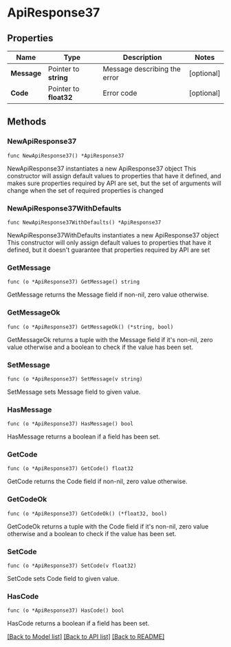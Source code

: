 # ApiResponse37

## Properties

Name | Type | Description | Notes
------------ | ------------- | ------------- | -------------
**Message** | Pointer to **string** | Message describing the error | [optional] 
**Code** | Pointer to **float32** | Error code | [optional] 

## Methods

### NewApiResponse37

`func NewApiResponse37() *ApiResponse37`

NewApiResponse37 instantiates a new ApiResponse37 object
This constructor will assign default values to properties that have it defined,
and makes sure properties required by API are set, but the set of arguments
will change when the set of required properties is changed

### NewApiResponse37WithDefaults

`func NewApiResponse37WithDefaults() *ApiResponse37`

NewApiResponse37WithDefaults instantiates a new ApiResponse37 object
This constructor will only assign default values to properties that have it defined,
but it doesn't guarantee that properties required by API are set

### GetMessage

`func (o *ApiResponse37) GetMessage() string`

GetMessage returns the Message field if non-nil, zero value otherwise.

### GetMessageOk

`func (o *ApiResponse37) GetMessageOk() (*string, bool)`

GetMessageOk returns a tuple with the Message field if it's non-nil, zero value otherwise
and a boolean to check if the value has been set.

### SetMessage

`func (o *ApiResponse37) SetMessage(v string)`

SetMessage sets Message field to given value.

### HasMessage

`func (o *ApiResponse37) HasMessage() bool`

HasMessage returns a boolean if a field has been set.

### GetCode

`func (o *ApiResponse37) GetCode() float32`

GetCode returns the Code field if non-nil, zero value otherwise.

### GetCodeOk

`func (o *ApiResponse37) GetCodeOk() (*float32, bool)`

GetCodeOk returns a tuple with the Code field if it's non-nil, zero value otherwise
and a boolean to check if the value has been set.

### SetCode

`func (o *ApiResponse37) SetCode(v float32)`

SetCode sets Code field to given value.

### HasCode

`func (o *ApiResponse37) HasCode() bool`

HasCode returns a boolean if a field has been set.


[[Back to Model list]](../README.md#documentation-for-models) [[Back to API list]](../README.md#documentation-for-api-endpoints) [[Back to README]](../README.md)


